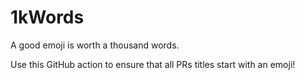 # 1kWords
A good emoji is worth a thousand words. 

Use this GitHub action to ensure that all PRs titles start with an emoji! 
